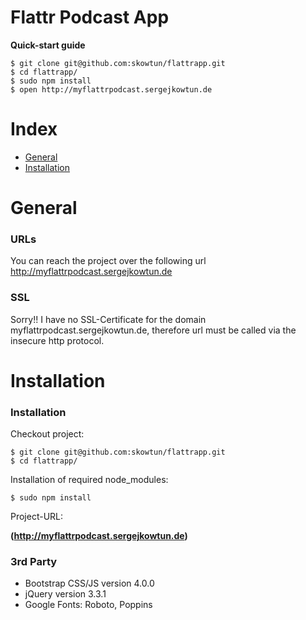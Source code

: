 # Flattr Podcast App

**Quick-start guide**

```
$ git clone git@github.com:skowtun/flattrapp.git
$ cd flattrapp/
$ sudo npm install
$ open http://myflattrpodcast.sergejkowtun.de
```

# Index

- [General](#general)
- [Installation](#installation)


<a name="general"></a>
# General

### URLs

You can reach the project over the following url http://myflattrpodcast.sergejkowtun.de

### SSL

Sorry!! I have no SSL-Certificate for the domain myflattrpodcast.sergejkowtun.de, 
therefore url must be called via the insecure http protocol.


<a name="installation"></a>
# Installation


### Installation

Checkout project:

```
$ git clone git@github.com:skowtun/flattrapp.git
$ cd flattrapp/
```

Installation of required node_modules:

```
$ sudo npm install
```

Project-URL:

**(http://myflattrpodcast.sergejkowtun.de)**


### 3rd Party

- Bootstrap CSS/JS version 4.0.0
- jQuery version 3.3.1
- Google Fonts: Roboto, Poppins